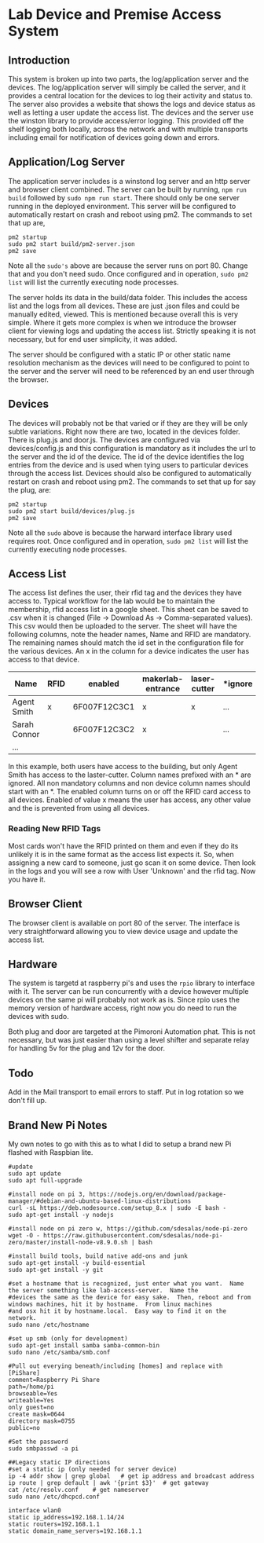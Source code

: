 # Lab Device and Premise Access System

## Introduction
This system is broken up into two parts, the log/application server and the devices.  The log/application server will simply be called the server, and it provides a central location for the devices to log their activity and status to.  The server also provides a website that shows the logs and device status as well as letting a user update the access list.  The devices and the server use the winston library to provide access/error logging.  This provided off the shelf logging both locally, across the network and with multiple transports including email for notification of devices going down and errors.

## Application/Log Server
The application server includes is a winstond log server and an http server and browser client combined.  The server can be built by running, `npm run build` followed by `sudo npm run start`.  There should only be one server running in the deployed environment.  This server will be configured to automatically restart on crash and reboot using pm2.  The commands to set that up are, 

```
pm2 startup
sudo pm2 start build/pm2-server.json
pm2 save
```

Note all the `sudo's` above are because the server runs on port 80.  Change that and you don't need sudo.  Once configured and in operation, `sudo pm2 list` will list the currently executing node processes.

The server holds its data in the build/data folder.  This includes the access list and the logs from all devices.  These are just .json files and could be manually edited, viewed.  This is mentioned because overall this is very simple.  Where it gets more complex is when we introduce the browser client for viewing logs and updating the access list.  Strictly speaking it is not necessary, but for end user simplicity, it was added.

The server should be configured with a static IP or other static name resolution mechanism as the devices will need to be configured to point to the server and the server will need to be referenced by an end user through the browser.

## Devices
The devices will probably not be that varied or if they are they will be only subtle variations.  Right now there are two, located in the devices folder.  There is plug.js and door.js.  The devices are configured via devices/config.js and this configuration is mandatory as it includes the url to the server and the id of the device.  The id of the device identifies the log entries from the device and is used when tying users to particular devices through the access list.  Devices should also be configured to automatically restart on crash and reboot using pm2.  The commands to set that up for say the plug, are:

```
pm2 startup
sudo pm2 start build/devices/plug.js
pm2 save
```
Note all the `sudo` above is because the harward interface library used requires root.  Once configured and in operation, `sudo pm2 list` will list the currently executing node processes.

## Access List
The access list defines the user, their rfid tag and the devices they have access to.  Typical workflow for the lab would be to maintain the membership, rfid access list in a google sheet.  This sheet can be saved to .csv when it is changed (File -> Download As -> Comma-separated values).  This csv would then be uploaded to the server.  The sheet will have the following columns, note the header names, Name and RFID are mandatory.  The remaining names should match the id set in the configuration file for the various devices.  An x in the column for a device indicates the user has access to that device.

Name | RFID | enabled | makerlab-entrance | laser-cutter | *ignore | more-machines...
---- | ---- | ------- | ----------------- | ------------ | ------- | ----------------
Agent Smith | x | 6F007F12C3C1 | x | x | ...
Sarah Connor |  | 6F007F12C3C2 | x |  | ...
... | | | 

In this example, both users have access to the building, but only Agent Smith has access to the laster-cutter.  Column names prefixed with an * are ignored.  All non mandatory columns and non device column names should start with an *.  The enabled column turns on or off the RFID card access to all devices.  Enabled of value x means the user has access, any other value and the is prevented from using all devices.

### Reading New RFID Tags 
Most cards won't have the RFID printed on them and even if they do its unlikely it is in the same format as the access list expects it.  So, when assigning a new card to someone, just go scan it on some device.  Then look in the logs and you will see a row with User 'Unknown' and the rfid tag.  Now you have it.

## Browser Client
The browser client is available on port 80 of the server.  The interface is very straightforward allowing you to view device usage and update the access list.  

## Hardware
The system is targetd at raspberry pi's and uses the `rpio` library to interface with it.  The server can be run concurrently with a device however multiple devices on the same pi will probably not work as is.  Since rpio uses the memory version of hardware access, right now you do need to run the devices with sudo.

Both plug and door are targeted at the Pimoroni Automation phat.  This is not necessary, but was just easier than using a level shifter and separate relay for handling 5v for the plug and 12v for the door.

## Todo
Add in the Mail transport to email errors to staff.
Put in log rotation so we don't fill up.

## Brand New Pi Notes

My own notes to go with this as to what I did to setup a brand new Pi flashed with Raspbian lite.

```
#update
sudo apt update
sudo apt full-upgrade

#install node on pi 3, https://nodejs.org/en/download/package-manager/#debian-and-ubuntu-based-linux-distributions
curl -sL https://deb.nodesource.com/setup_8.x | sudo -E bash -
sudo apt-get install -y nodejs

#install node on pi zero w, https://github.com/sdesalas/node-pi-zero
wget -O - https://raw.githubusercontent.com/sdesalas/node-pi-zero/master/install-node-v8.9.0.sh | bash

#install build tools, build native add-ons and junk
sudo apt-get install -y build-essential
sudo apt-get install -y git

#set a hostname that is recognized, just enter what you want.  Name the server something like lab-access-server.  Name the
#devices the same as the device for easy sake.  Then, reboot and from windows machines, hit it by hostname.  From linux machines
#and osx hit it by hostname.local.  Easy way to find it on the network.
sudo nano /etc/hostname

#set up smb (only for development)
sudo apt-get install samba samba-common-bin
sudo nano /etc/samba/smb.conf

#Pull out everying beneath/including [homes] and replace with
[PiShare]
comment=Raspberry Pi Share
path=/home/pi
browseable=Yes
writeable=Yes
only guest=no
create mask=0644
directory mask=0755
public=no

#Set the password
sudo smbpasswd -a pi

##Legacy static IP directions
#set a static ip (only needed for server device)
ip -4 addr show | grep global   # get ip address and broadcast address
ip route | grep default | awk '{print $3}'  # get gateway
cat /etc/resolv.conf    # get nameserver
sudo nano /etc/dhcpcd.conf

interface wlan0
static ip_address=192.168.1.14/24
static routers=192.168.1.1
static domain_name_servers=192.168.1.1
```
